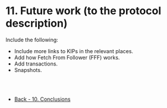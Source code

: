 # 11. Future work (to the protocol description)

Include the following:

- Include more links to KIPs in the relevant places.
- Add how Fetch From Follower (FFF) works.
- Add transactions.
- Snapshots.

<br/>
<br/>

- [Back - 10. Conclusions](10_conclusions.md)
